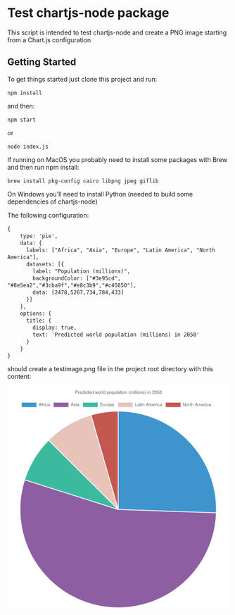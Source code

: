 # Test chartjs-node package

This script is intended to test chartjs-node and create a PNG image starting from a Chart.js configuration

## Getting Started
To get things started just clone this project and run:
```
npm install
```
and then:
```
npm start
```
or
```
node index.js
```

If running on MacOS you probably need to install some packages with Brew and then run npm install:
```
brew install pkg-config cairo libpng jpeg giflib
```

On Windows you'll need to install Python (needed to build some dependencies of chartjs-node)

The following configuration:

```
{
    type: 'pie',
    data: {
      labels: ["Africa", "Asia", "Europe", "Latin America", "North America"],
      datasets: [{
        label: "Population (millions)",
        backgroundColor: ["#3e95cd", "#8e5ea2","#3cba9f","#e8c3b9","#c45850"],
        data: [2478,5267,734,784,433]
      }]
    },
    options: {
      title: {
        display: true,
        text: 'Predicted world population (millions) in 2050'
      }
    }
}
```

should create a testimage.png file in the project root directory with this content:

![alt text](https://github.com/rmarchet/test-chartjs-node/blob/master/testimage.png)


